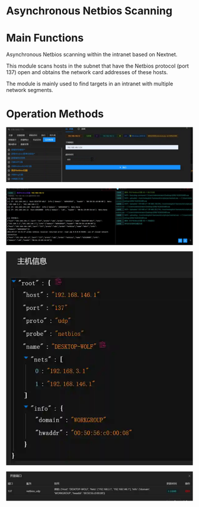 # Asynchronous Netbios Scanning

# Main Functions
Asynchronous Netbios scanning within the intranet based on Nextnet. 

This module scans hosts in the subnet that have the Netbios protocol (port 137) open and obtains the network card addresses of these hosts. 

The module is mainly used to find targets in an intranet with multiple network segments.

# Operation Methods
![](img\Discovery_NetworkServiceScanning_NextnetByPE\1.webp)

![](img\Discovery_NetworkServiceScanning_NextnetByPE\2.webp)

![](img\Discovery_NetworkServiceScanning_NextnetByPE\3.webp)

![](img\Discovery_NetworkServiceScanning_NextnetByPE\4.webp)

 